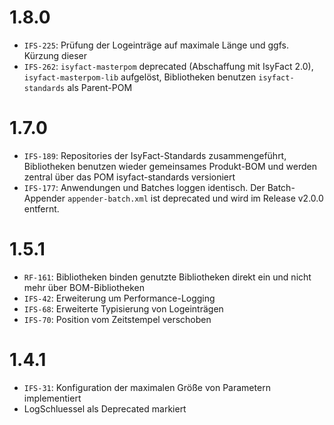 # 1.8.0
- `IFS-225`: Prüfung der Logeinträge auf maximale Länge und ggfs. Kürzung dieser
- `IFS-262`: `isyfact-masterpom` deprecated (Abschaffung mit IsyFact 2.0), `isyfact-masterpom-lib` aufgelöst, Bibliotheken benutzen `isyfact-standards` als Parent-POM

# 1.7.0
- `IFS-189`: Repositories der IsyFact-Standards zusammengeführt, Bibliotheken benutzen wieder gemeinsames Produkt-BOM und werden zentral über das POM isyfact-standards versioniert
- `IFS-177`: Anwendungen und Batches loggen identisch. Der Batch-Appender `appender-batch.xml` ist deprecated und wird im Release v2.0.0 entfernt.

# 1.5.1
- `RF-161`: Bibliotheken binden genutzte Bibliotheken direkt ein und nicht mehr über BOM-Bibliotheken
- `IFS-42`: Erweiterung um Performance-Logging
- `IFS-68`: Erweiterte Typisierung von Logeinträgen
- `IFS-70`: Position vom Zeitstempel verschoben

# 1.4.1
- `IFS-31`: Konfiguration der maximalen Größe von Parametern implementiert
- LogSchluessel als Deprecated markiert
